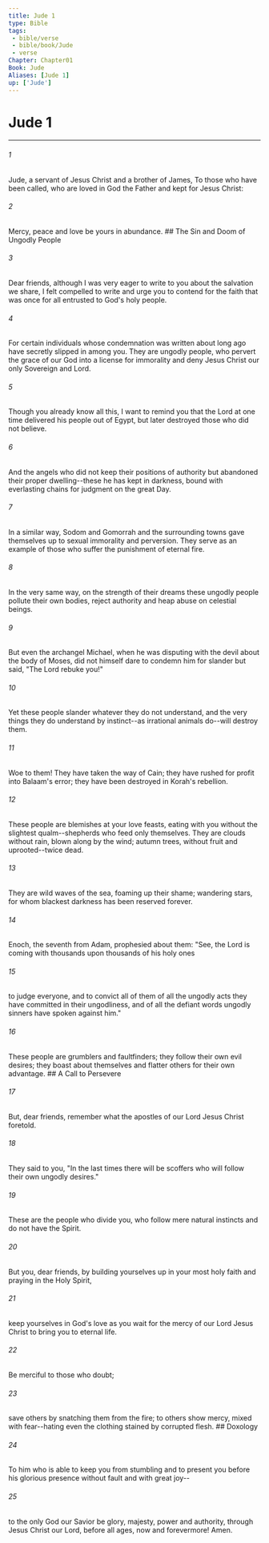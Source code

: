 ```yaml
---
title: Jude 1
type: Bible
tags:
 - bible/verse
 - bible/book/Jude
 - verse
Chapter: Chapter01
Book: Jude
Aliases: [Jude 1]
up: ['Jude']
---
```

# Jude 1

***


###### 1 
Jude, a servant of Jesus Christ and a brother of James, To those who have been called, who are loved in God the Father and kept for Jesus Christ: 

###### 2 
Mercy, peace and love be yours in abundance. ## The Sin and Doom of Ungodly People 

###### 3 
Dear friends, although I was very eager to write to you about the salvation we share, I felt compelled to write and urge you to contend for the faith that was once for all entrusted to God's holy people. 

###### 4 
For certain individuals whose condemnation was written about long ago have secretly slipped in among you. They are ungodly people, who pervert the grace of our God into a license for immorality and deny Jesus Christ our only Sovereign and Lord. 

###### 5 
Though you already know all this, I want to remind you that the Lord at one time delivered his people out of Egypt, but later destroyed those who did not believe. 

###### 6 
And the angels who did not keep their positions of authority but abandoned their proper dwelling--these he has kept in darkness, bound with everlasting chains for judgment on the great Day. 

###### 7 
In a similar way, Sodom and Gomorrah and the surrounding towns gave themselves up to sexual immorality and perversion. They serve as an example of those who suffer the punishment of eternal fire. 

###### 8 
In the very same way, on the strength of their dreams these ungodly people pollute their own bodies, reject authority and heap abuse on celestial beings. 

###### 9 
But even the archangel Michael, when he was disputing with the devil about the body of Moses, did not himself dare to condemn him for slander but said, "The Lord rebuke you!" 

###### 10 
Yet these people slander whatever they do not understand, and the very things they do understand by instinct--as irrational animals do--will destroy them. 

###### 11 
Woe to them! They have taken the way of Cain; they have rushed for profit into Balaam's error; they have been destroyed in Korah's rebellion. 

###### 12 
These people are blemishes at your love feasts, eating with you without the slightest qualm--shepherds who feed only themselves. They are clouds without rain, blown along by the wind; autumn trees, without fruit and uprooted--twice dead. 

###### 13 
They are wild waves of the sea, foaming up their shame; wandering stars, for whom blackest darkness has been reserved forever. 

###### 14 
Enoch, the seventh from Adam, prophesied about them: "See, the Lord is coming with thousands upon thousands of his holy ones 

###### 15 
to judge everyone, and to convict all of them of all the ungodly acts they have committed in their ungodliness, and of all the defiant words ungodly sinners have spoken against him." 

###### 16 
These people are grumblers and faultfinders; they follow their own evil desires; they boast about themselves and flatter others for their own advantage. ## A Call to Persevere 

###### 17 
But, dear friends, remember what the apostles of our Lord Jesus Christ foretold. 

###### 18 
They said to you, "In the last times there will be scoffers who will follow their own ungodly desires." 

###### 19 
These are the people who divide you, who follow mere natural instincts and do not have the Spirit. 

###### 20 
But you, dear friends, by building yourselves up in your most holy faith and praying in the Holy Spirit, 

###### 21 
keep yourselves in God's love as you wait for the mercy of our Lord Jesus Christ to bring you to eternal life. 

###### 22 
Be merciful to those who doubt; 

###### 23 
save others by snatching them from the fire; to others show mercy, mixed with fear--hating even the clothing stained by corrupted flesh. ## Doxology 

###### 24 
To him who is able to keep you from stumbling and to present you before his glorious presence without fault and with great joy-- 

###### 25 
to the only God our Savior be glory, majesty, power and authority, through Jesus Christ our Lord, before all ages, now and forevermore! Amen. 
